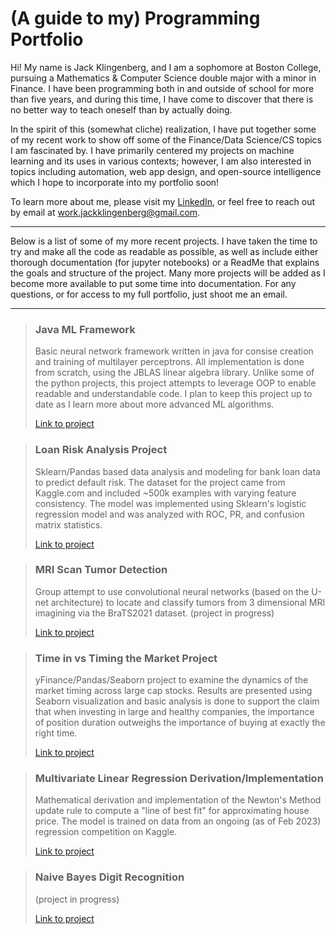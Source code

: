 # (A guide to my) Programming Portfolio

Hi! My name is Jack Klingenberg, and I am a sophomore at Boston College, pursuing a Mathematics & Computer Science double major with a minor in Finance. I have been programming both in and outside of school for more than five years, and during this time, I have come to discover that there is no better way to teach oneself than by actually doing.

In the spirit of this (somewhat cliche) realization, I have put together some of my recent work to show off some of the Finance/Data Science/CS topics I am fascinated by. I have primarily centered my projects on machine learning and its uses in various contexts; however, I am also interested in topics including automation, web app design, and open-source intelligence which I hope to incorporate into my portfolio soon! 

To learn more about me, please visit my [LinkedIn](https://www.linkedin.com/in/jackklingenberg/), or feel free to reach out by email at work.jackklingenberg@gmail.com.

---

Below is a list of some of my more recent projects. I have taken the time to try and make all the code as readable as possible, as well as include either thorough documentation (for jupyter notebooks) or a ReadMe that explains the goals and structure of the project. Many more projects will be added as I become more available to put some time into documentation. For any questions, or for access to my full portfolio, just shoot me an email. 

---

> <h3 style="color: color:#028ad9"> Java ML Framework </h3>
> Basic neural network framework written in java for consise creation and training of multilayer perceptrons. All implementation is done from scratch, using the JBLAS linear algebra library. Unlike some of the python projects, this project attempts to leverage OOP to enable readable and understandable code. I plan to keep this project up to date as I learn more about more advanced ML algorithms. 
>
> [Link to project](https://github.com/Jack-Klingenberg/JBLAS_MLP)

> <h3 style="color: color:#028ad9"> Loan Risk Analysis Project </h3>
> Sklearn/Pandas based data analysis and modeling for bank loan data to predict default risk. The dataset for the project came from Kaggle.com and included
> ~500k examples with varying feature consistency. The model was implemented using Sklearn's logistic regression model and was analyzed with ROC, PR, and
> confusion matrix statistics.
> 
> [Link to project](https://github.com/Jack-Klingenberg/CreditRiskAnalysis/blob/main/Loan_Risk_Prediction.ipynb)

> <h3 style="color: color:#028ad9"> MRI Scan Tumor Detection</h3> 
> Group attempt to use convolutional neural networks (based on the U-net architecture) to locate and classify tumors from 3 dimensional MRI imagining via the BraTS2021 dataset.
> (project in progress) 
> 
> [Link to project](https://github.com/Jack-Klingenberg/Brats21/tree/main/src)

> <h3 style="color: color:#028ad9"> Time in vs Timing the Market Project </h3>
> yFinance/Pandas/Seaborn project to examine the dynamics of the market timing across large cap stocks. Results are presented using Seaborn visualization and basic analysis is done to support the claim that when investing in large and healthy companies, the importance of position duration outweighs the importance of buying at exactly the right time. 
> 
> [Link to project](https://github.com/Jack-Klingenberg/TimeIn-Timing-Project/blob/master/notebook.ipynb)

> <h3 style="color: color:#028ad9"> Multivariate Linear Regression Derivation/Implementation </h3> 
> Mathematical derivation and implementation of the Newton's Method update rule to compute a "line of best fit" for approximating house price. The model is trained on data from an ongoing (as of Feb 2023) regression competition on Kaggle. 
> 
> [Link to project](https://github.com/Jack-Klingenberg/NMRegression)

> <h3 style="color: color:#028ad9"> Naive Bayes Digit Recognition </h3> 
> (project in progress)
> 
> [Link to project](https://google.com)
